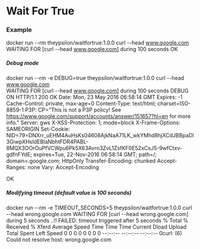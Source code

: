 # Wait For True

### Example
docker run --rm theypsilon/waitfortrue:1.0.0 curl --head www.google.com
WAITING FOR [curl --head www.google.com] during 100 seconds
OK

##### Debug mode
docker run --rm -e DEBUG=true theypsilon/waitfortrue:1.0.0 curl --head www.google.com                                                   
WAITING FOR [curl --head www.google.com] during 100 seconds
DEBUG ON
HTTP/1.1 200 OK
Date: Mon, 23 May 2016 06:58:14 GMT
Expires: -1
Cache-Control: private, max-age=0
Content-Type: text/html; charset=ISO-8859-1
P3P: CP="This is not a P3P policy! See https://www.google.com/support/accounts/answer/151657?hl=en for more info."
Server: gws
X-XSS-Protection: 1; mode=block
X-Frame-Options: SAMEORIGIN
Set-Cookie: NID=79=DNXrr_uEHM4AuHsKs04608AjkNaA71LK_wkYMhd8hjXCdJBBpaDI3GiwpXHsIdEBIaNbhtFDR4PABL-8MQX3OOrOuPfVCWpu6Pk5X63Avrn3ZvL1ZsfKF0E52xCsJ5-9wfCtxv-gdfnFYdE; expires=Tue, 22-Nov-2016 06:58:14 GMT; path=/; domain=.google.com; HttpOnly
Transfer-Encoding: chunked
Accept-Ranges: none
Vary: Accept-Encoding

OK

##### Modifying timeout (default value is 100 seconds)
docker run --rm -e TIMEOUT_SECONDS=5 theypsilon/waitfortrue:1.0.0 curl --head wrong.google.com
WAITING FOR [curl --head wrong.google.com] during 5 seconds
..!!
FAILED: timeout triggered after 5 seconds
  % Total    % Received % Xferd  Average Speed   Time    Time     Time  Current
                                 Dload  Upload   Total   Spent    Left  Speed
  0     0    0     0    0     0      0      0 --:--:-- --:--:-- --:--:--     0curl: (6) Could not resolve host: wrong.google.com